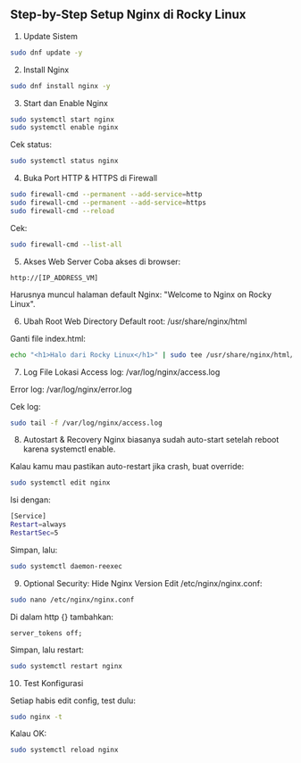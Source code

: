 ## Step-by-Step Setup Nginx di Rocky Linux

1. Update Sistem
```bash
sudo dnf update -y
```
2. Install Nginx
```bash
sudo dnf install nginx -y
```
3. Start dan Enable Nginx
```bash
sudo systemctl start nginx
sudo systemctl enable nginx
```
Cek status:
```bash
sudo systemctl status nginx
```

4. Buka Port HTTP & HTTPS di Firewall
```bash
sudo firewall-cmd --permanent --add-service=http
sudo firewall-cmd --permanent --add-service=https
sudo firewall-cmd --reload
```
Cek:

```bash
sudo firewall-cmd --list-all
```
5. Akses Web Server
Coba akses di browser:
```
http://[IP_ADDRESS_VM]
```
Harusnya muncul halaman default Nginx: "Welcome to Nginx on Rocky Linux".

6. Ubah Root Web Directory
Default root: /usr/share/nginx/html

Ganti file index.html:

```bash
echo "<h1>Halo dari Rocky Linux</h1>" | sudo tee /usr/share/nginx/html/index.html
```
7. Log File Lokasi
Access log: /var/log/nginx/access.log

Error log: /var/log/nginx/error.log

Cek log:

```bash
sudo tail -f /var/log/nginx/access.log
```
8. Autostart & Recovery
Nginx biasanya sudah auto-start setelah reboot karena systemctl enable.

Kalau kamu mau pastikan auto-restart jika crash, buat override:

```bash
sudo systemctl edit nginx
```
Isi dengan:

```bash
[Service]
Restart=always
RestartSec=5
```
Simpan, lalu:

```bash
sudo systemctl daemon-reexec
```
9. Optional Security: Hide Nginx Version
Edit /etc/nginx/nginx.conf:

```bash
sudo nano /etc/nginx/nginx.conf
```
Di dalam http {} tambahkan:

```
server_tokens off;
```
Simpan, lalu restart:

```bash
sudo systemctl restart nginx
```

10. Test Konfigurasi

Setiap habis edit config, test dulu:

```bash
sudo nginx -t
```
Kalau OK:

```bash
sudo systemctl reload nginx
```
